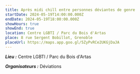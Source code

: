 ```yaml
---
title: Après midi chill entre personnes déviantes de genre
startDate: 2024-05-19T14:00:00.000Z
endDate: 2024-05-19T18:00:00.000Z
showHours: true
showEnd: true
location: Centre LGBTI / Parc du Bois d'Artas
place: 8 rue Sergent Bobillot, Grenoble
placeUrl: https://maps.app.goo.gl/5ZyPvRCe2UKGjDaJA
---
```






***Lieu :*** Centre LGBTI / Parc du Bois d'Artas



***Organisateurs :*** Déviations



